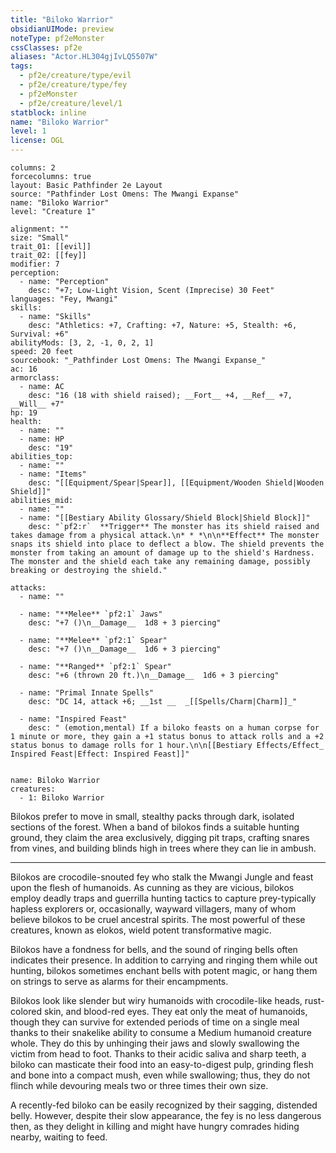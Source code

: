 ```yaml
---
title: "Biloko Warrior"
obsidianUIMode: preview
noteType: pf2eMonster
cssClasses: pf2e
aliases: "Actor.HL304gjIvLQ5507W" 
tags:
  - pf2e/creature/type/evil
  - pf2e/creature/type/fey
  - pf2eMonster
  - pf2e/creature/level/1
statblock: inline
name: "Biloko Warrior"
level: 1
license: OGL
---
```


```statblock
columns: 2
forcecolumns: true
layout: Basic Pathfinder 2e Layout
source: "Pathfinder Lost Omens: The Mwangi Expanse"
name: "Biloko Warrior"
level: "Creature 1"

alignment: ""
size: "Small"
trait_01: [[evil]]
trait_02: [[fey]]
modifier: 7
perception:
  - name: "Perception"
    desc: "+7; Low-Light Vision, Scent (Imprecise) 30 Feet"
languages: "Fey, Mwangi"
skills:
  - name: "Skills"
    desc: "Athletics: +7, Crafting: +7, Nature: +5, Stealth: +6, Survival: +6"
abilityMods: [3, 2, -1, 0, 2, 1]
speed: 20 feet
sourcebook: "_Pathfinder Lost Omens: The Mwangi Expanse_"
ac: 16
armorclass:
  - name: AC
    desc: "16 (18 with shield raised); __Fort__ +4, __Ref__ +7, __Will__ +7"
hp: 19
health:
  - name: ""
  - name: HP
    desc: "19"
abilities_top:
  - name: ""
  - name: "Items"
    desc: "[[Equipment/Spear|Spear]], [[Equipment/Wooden Shield|Wooden Shield]]"
abilities_mid:
  - name: ""
  - name: "[[Bestiary Ability Glossary/Shield Block|Shield Block]]"
    desc: "`pf2:r`  **Trigger** The monster has its shield raised and takes damage from a physical attack.\n* * *\n\n**Effect** The monster snaps its shield into place to deflect a blow. The shield prevents the monster from taking an amount of damage up to the shield's Hardness. The monster and the shield each take any remaining damage, possibly breaking or destroying the shield."

attacks:
  - name: ""

  - name: "**Melee** `pf2:1` Jaws"
    desc: "+7 ()\n__Damage__  1d8 + 3 piercing"

  - name: "**Melee** `pf2:1` Spear"
    desc: "+7 ()\n__Damage__  1d6 + 3 piercing"

  - name: "**Ranged** `pf2:1` Spear"
    desc: "+6 (thrown 20 ft.)\n__Damage__  1d6 + 3 piercing"

  - name: "Primal Innate Spells"
    desc: "DC 14, attack +6; __1st __  _[[Spells/Charm|Charm]]_"

  - name: "Inspired Feast"
    desc: " (emotion,mental) If a biloko feasts on a human corpse for 1 minute or more, they gain a +1 status bonus to attack rolls and a +2 status bonus to damage rolls for 1 hour.\n\n[[Bestiary Effects/Effect_ Inspired Feast|Effect: Inspired Feast]]"
 
```

```encounter-table
name: Biloko Warrior
creatures:
  - 1: Biloko Warrior
```



Bilokos prefer to move in small, stealthy packs through dark, isolated sections of the forest. When a band of bilokos finds a suitable hunting ground, they claim the area exclusively, digging pit traps, crafting snares from vines, and building blinds high in trees where they can lie in ambush.

* * *

Bilokos are crocodile-snouted fey who stalk the Mwangi Jungle and feast upon the flesh of humanoids. As cunning as they are vicious, bilokos employ deadly traps and guerrilla hunting tactics to capture prey-typically hapless explorers or, occasionally, wayward villagers, many of whom believe bilokos to be cruel ancestral spirits. The most powerful of these creatures, known as elokos, wield potent transformative magic.

Bilokos have a fondness for bells, and the sound of ringing bells often indicates their presence. In addition to carrying and ringing them while out hunting, bilokos sometimes enchant bells with potent magic, or hang them on strings to serve as alarms for their encampments.

Bilokos look like slender but wiry humanoids with crocodile-like heads, rust-colored skin, and blood-red eyes. They eat only the meat of humanoids, though they can survive for extended periods of time on a single meal thanks to their snakelike ability to consume a Medium humanoid creature whole. They do this by unhinging their jaws and slowly swallowing the victim from head to foot. Thanks to their acidic saliva and sharp teeth, a biloko can masticate their food into an easy-to-digest pulp, grinding flesh and bone into a compact mush, even while swallowing; thus, they do not flinch while devouring meals two or three times their own size.

A recently-fed biloko can be easily recognized by their sagging, distended belly. However, despite their slow appearance, the fey is no less dangerous then, as they delight in killing and might have hungry comrades hiding nearby, waiting to feed.
